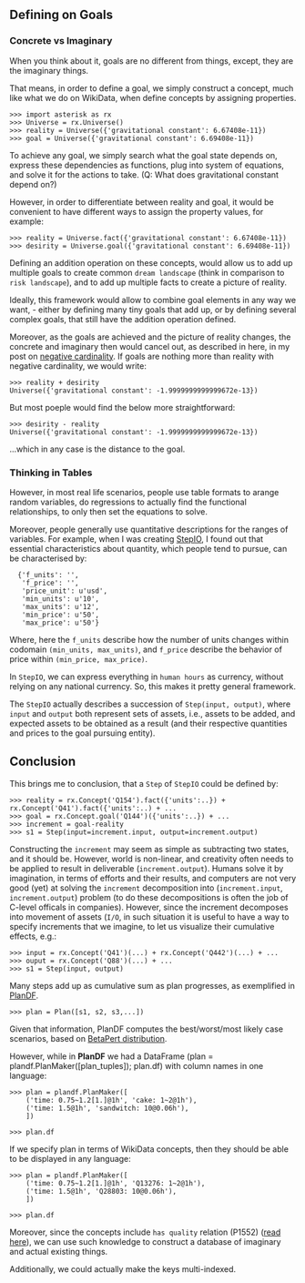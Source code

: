 ## Defining on Goals

### Concrete vs Imaginary

When you think about it, goals are no different from things, except, they are the imaginary things.

That means, in order to define a goal, we simply construct a concept, much like what we do on WikiData, when define concepts by assigning  properties.

```
>>> import asterisk as rx
>>> Universe = rx.Universe()
>>> reality = Universe({'gravitational constant': 6.67408e-11})
>>> goal = Universe({'gravitational constant': 6.69408e-11})
```

To achieve any goal, we simply search what the goal state depends on, express these dependencies as functions, plug into system of equations, and solve it for the actions to take. (Q: What does gravitational constant depend on?)

However, in order to differentiate between reality and goal, it would be convenient to have different ways to assign the property values, for example:

```
>>> reality = Universe.fact({'gravitational constant': 6.67408e-11})
>>> desirity = Universe.goal({'gravitational constant': 6.69408e-11})
```

Defining an addition operation on these concepts, would allow us to add up multiple goals to create common ``dream landscape`` (think in comparison to ``risk landscape``), and to add up multiple facts to create a picture of reality.

Ideally, this framework would allow to combine goal elements in any way we want, - either by defining many tiny goals that add up, or by defining several complex goals, that still have the addition operation defined.

Moreover, as the goals are achieved and the picture of reality changes, the concrete and imaginary then would cancel out, as described in here, in my post on [negative cardinality](http://www.halfbakery.com/idea/Negative_20Cardinality). If goals are nothing more than reality with negative cardinality, we would write:

```
>>> reality + desirity
Universe({'gravitational constant': -1.9999999999999672e-13})
```

But most poeple would find the below more straightforward:

```
>>> desirity - reality
Universe({'gravitational constant': -1.9999999999999672e-13})
```

...which in any case is the distance to the goal.

### Thinking in Tables

However, in most real life scenarios, people use table formats to arange random variables, do regressions to actually find the functional relationships, to only then set the equations to solve.

Moreover, people generally use quantitative descriptions for the ranges of variables. For example, when I was creating [StepIO](https://github.com/WeFindX/StepIO), I found out that essential characteristics about quantity, which people tend to pursue, can be characterised by:

```
  {'f_units': '',
   'f_price': '',
   'price_unit': u'usd',
   'min_units': u'10',
   'max_units': u'12',
   'min_price': u'50',
   'max_price': u'50'}
```

Where, here the ``f_units`` describe how the number of units changes within codomain ``(min_units, max_units)``, and ``f_price`` describe the behavior of price within ``(min_price, max_price)``.

In ``StepIO``, we can express everything in ``human hours`` as currency, without relying on any national currency. So, this makes it pretty general framework.

The ``StepIO`` actually describes a succession of ``Step(input, output)``, where ``input`` and ``output`` both represent sets of assets, i.e., assets to be added, and expected assets to be obtained as a result (and their respective quantities and prices to the goal pursuing entity).

## Conclusion

This brings me to conclusion, that a ``Step`` of ``StepIO`` could be defined by:

```
>>> reality = rx.Concept('Q154').fact({'units':..}) + rx.Concept('Q41').fact({'units':..) + ...
>>> goal = rx.Concept.goal('Q144')({'units':..}) + ...
>>> increment = goal-reality
>>> s1 = Step(input=increment.input, output=increment.output)
```

Constructing the ``increment`` may seem as simple as subtracting two states, and it should be. However, world is non-linear, and creativity often needs to be applied to result in deliverable (``increment.output``).  Humans solve it by imagination, in terms of efforts and their results, and computers are not very good (yet) at solving the ``increment`` decomposition into (``increment.input``, ``increment.output``) problem (to do these decompositions is often the job of C-level officals in companies). However, since the increment decomposes into movement of assets (``I/O``, in such situation it is useful to have a way to specify increments that we imagine, to let us visualize their cumulative effects, e.g.:

```
>>> input = rx.Concept('Q41')(...) + rx.Concept('Q442')(...) + ...
>>> ouput = rx.Concept('Q88')(...) + ...
>>> s1 = Step(input, output)
```

Many steps add up as cumulative sum as plan progresses, as exemplified in [PlanDF](https://github.com/wefindx/PlanDF).

```
>>> plan = Plan([s1, s2, s3,...])
```

Given that information, PlanDF computes the best/worst/most likely case scenarios, based on [BetaPert distribution](https://github.com/WeFindX/PlanDF/blob/master/docs/beta-PERT.ipynb).

However, while in **PlanDF** we had a DataFrame (plan = plandf.PlanMaker([plan_tuples]); plan.df)  with column names in one language:

```
>>> plan = plandf.PlanMaker([
    ('time: 0.75~1.2[1.]@1h', 'cake: 1~2@1h'),
    ('time: 1.5@1h', 'sandwitch: 10@0.06h'),
    ])

>>> plan.df
```

If we specify plan in terms of WikiData concepts, then they should be able to be displayed in any language:

```
>>> plan = plandf.PlanMaker([
    ('time: 0.75~1.2[1.]@1h', 'Q13276: 1~2@1h'),
    ('time: 1.5@1h', 'Q28803: 10@0.06h'),
    ])

>>> plan.df
```

Moreover, since the concepts include ``has quality`` relation (P1552) ([read here](https://github.com/mindey/asterisk/blob/master/docs/PlanDF_WikiData.ipynb)), we can use such knowledge to construct a database of imaginary and actual existing things.

Additionally, we could actually make the keys multi-indexed.
